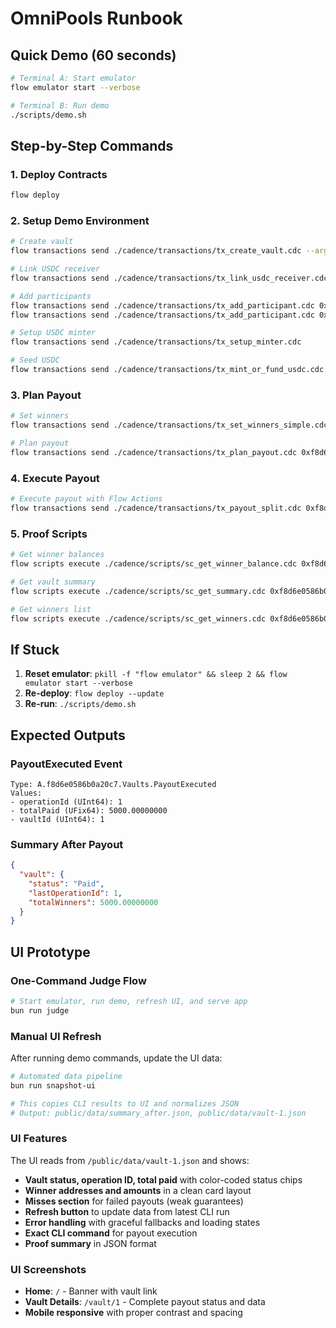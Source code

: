 # OmniPools Runbook

## Quick Demo (60 seconds)

```bash
# Terminal A: Start emulator
flow emulator start --verbose

# Terminal B: Run demo
./scripts/demo.sh
```

## Step-by-Step Commands

### 1. Deploy Contracts
```bash
flow deploy
```

### 2. Setup Demo Environment
```bash
# Create vault
flow transactions send ./cadence/transactions/tx_create_vault.cdc --args-json '[{"type": "Address", "value": "0xf8d6e0586b0a20c7"}, {"type": "String", "value": "ETHGlobal NY Bounties"}, {"type": "UInt8", "value": "0"}, {"type": "String", "value": "Top bounties paid via Flow Actions."}, {"type": "Optional", "value": null}, {"type": "Optional", "value": null}, {"type": "Optional", "value": null}, {"type": "Array", "value": [{"type": "String", "value": "usdc:flow"}]}, {"type": "Array", "value": [{"type": "String", "value": "usdc:flow"}]}, {"type": "Optional", "value": null}, {"type": "Optional", "value": null}]'

# Link USDC receiver
flow transactions send ./cadence/transactions/tx_link_usdc_receiver.cdc

# Add participants
flow transactions send ./cadence/transactions/tx_add_participant.cdc 0xf8d6e0586b0a20c7 1 0xf8d6e0586b0a20c7 "{\"team\":\"TeamAlpha\"}"
flow transactions send ./cadence/transactions/tx_add_participant.cdc 0xf8d6e0586b0a20c7 1 0xf8d6e0586b0a20c7 "{\"team\":\"TeamBeta\"}"

# Setup USDC minter
flow transactions send ./cadence/transactions/tx_setup_minter.cdc

# Seed USDC
flow transactions send ./cadence/transactions/tx_mint_or_fund_usdc.cdc 0xf8d6e0586b0a20c7 "5000.00"
```

### 3. Plan Payout
```bash
# Set winners
flow transactions send ./cadence/transactions/tx_set_winners_simple.cdc 0xf8d6e0586b0a20c7 1 3 3000.00 4 2000.00

# Plan payout
flow transactions send ./cadence/transactions/tx_plan_payout.cdc 0xf8d6e0586b0a20c7 1
```

### 4. Execute Payout
```bash
# Execute payout with Flow Actions
flow transactions send ./cadence/transactions/tx_payout_split.cdc 0xf8d6e0586b0a20c7 1
```

### 5. Proof Scripts
```bash
# Get winner balances
flow scripts execute ./cadence/scripts/sc_get_winner_balance.cdc 0xf8d6e0586b0a20c7

# Get vault summary
flow scripts execute ./cadence/scripts/sc_get_summary.cdc 0xf8d6e0586b0a20c7 1

# Get winners list
flow scripts execute ./cadence/scripts/sc_get_winners.cdc 0xf8d6e0586b0a20c7 1
```

## If Stuck

1. **Reset emulator**: `pkill -f "flow emulator" && sleep 2 && flow emulator start --verbose`
2. **Re-deploy**: `flow deploy --update`
3. **Re-run**: `./scripts/demo.sh`

## Expected Outputs

### PayoutExecuted Event
```
Type: A.f8d6e0586b0a20c7.Vaults.PayoutExecuted
Values:
- operationId (UInt64): 1
- totalPaid (UFix64): 5000.00000000
- vaultId (UInt64): 1
```

### Summary After Payout
```json
{
  "vault": {
    "status": "Paid",
    "lastOperationId": 1,
    "totalWinners": 5000.00000000
  }
}
```

## UI Prototype

### One-Command Judge Flow
```bash
# Start emulator, run demo, refresh UI, and serve app
bun run judge
```

### Manual UI Refresh
After running demo commands, update the UI data:

```bash
# Automated data pipeline
bun run snapshot-ui

# This copies CLI results to UI and normalizes JSON
# Output: public/data/summary_after.json, public/data/vault-1.json
```

### UI Features
The UI reads from `/public/data/vault-1.json` and shows:
- **Vault status, operation ID, total paid** with color-coded status chips
- **Winner addresses and amounts** in a clean card layout
- **Misses section** for failed payouts (weak guarantees)
- **Refresh button** to update data from latest CLI run
- **Error handling** with graceful fallbacks and loading states
- **Exact CLI command** for payout execution
- **Proof summary** in JSON format

### UI Screenshots
- **Home**: `/` - Banner with vault link
- **Vault Details**: `/vault/1` - Complete payout status and data
- **Mobile responsive** with proper contrast and spacing 